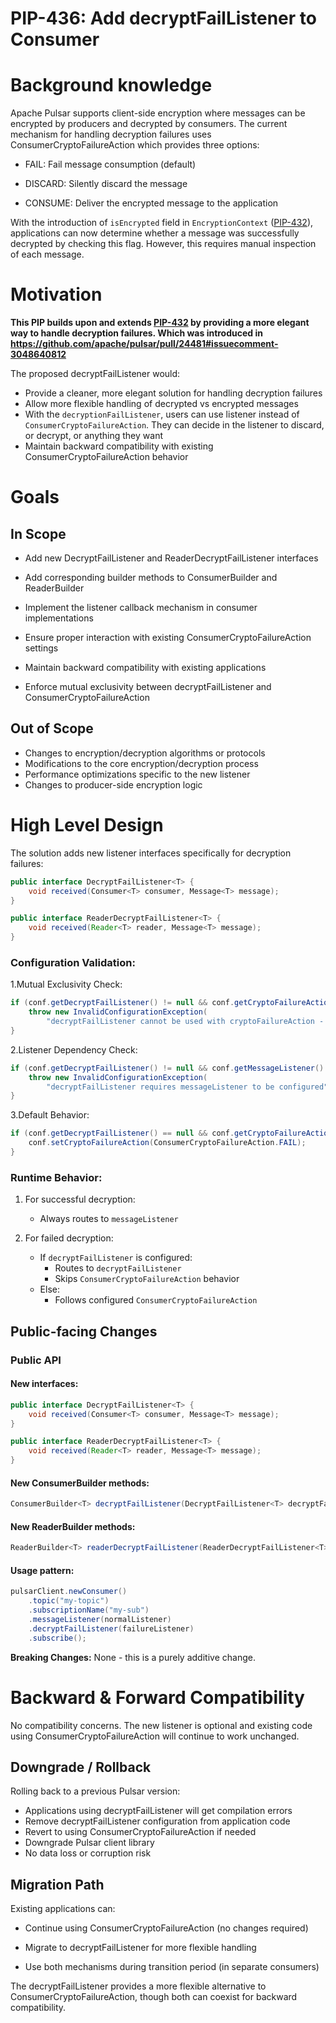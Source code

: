 # PIP-436: Add decryptFailListener to Consumer

# Background knowledge
Apache Pulsar supports client-side encryption where messages can be encrypted by producers and decrypted by consumers. The current mechanism for handling decryption failures uses ConsumerCryptoFailureAction which provides three options:

- FAIL: Fail message consumption (default)

- DISCARD: Silently discard the message

- CONSUME: Deliver the encrypted message to the application

With the introduction of ```isEncrypted``` field in ```EncryptionContext``` ([PIP-432](https://github.com/apache/pulsar/pull/24481)), applications can now determine whether a message was successfully decrypted by checking this flag. However, this requires manual inspection of each message.
# Motivation
**This PIP builds upon and extends [PIP-432]((https://github.com/apache/pulsar/pull/24481)) by providing a more elegant way to handle decryption failures. Which was introduced in https://github.com/apache/pulsar/pull/24481#issuecomment-3048640812**

The proposed decryptFailListener would:

- Provide a cleaner, more elegant solution for handling decryption failures
- Allow more flexible handling of decrypted vs encrypted messages
- With the ```decryptionFailListener```, users can use listener instead of ```ConsumerCryptoFailureAction```. They can decide in the listener to discard, or decrypt, or anything they want
- Maintain backward compatibility with existing ConsumerCryptoFailureAction behavior

# Goals

## In Scope
- Add new DecryptFailListener and ReaderDecryptFailListener interfaces

- Add corresponding builder methods to ConsumerBuilder and ReaderBuilder

- Implement the listener callback mechanism in consumer implementations

- Ensure proper interaction with existing ConsumerCryptoFailureAction settings

- Maintain backward compatibility with existing applications

- Enforce mutual exclusivity between decryptFailListener and ConsumerCryptoFailureAction

## Out of Scope

- Changes to encryption/decryption algorithms or protocols
- Modifications to the core encryption/decryption process
- Performance optimizations specific to the new listener
- Changes to producer-side encryption logic
# High Level Design

The solution adds new listener interfaces specifically for decryption failures:
```java
public interface DecryptFailListener<T> {
    void received(Consumer<T> consumer, Message<T> message);
}

public interface ReaderDecryptFailListener<T> {
    void received(Reader<T> reader, Message<T> message);
}
```
### Configuration Validation:
1.Mutual Exclusivity Check:
```java
if (conf.getDecryptFailListener() != null && conf.getCryptoFailureAction() != null) {
    throw new InvalidConfigurationException(
        "decryptFailListener cannot be used with cryptoFailureAction - choose one approach");
}
```
2.Listener Dependency Check:
```java
if (conf.getDecryptFailListener() != null && conf.getMessageListener() == null) {
    throw new InvalidConfigurationException(
        "decryptFailListener requires messageListener to be configured");
}
```
3.Default Behavior:
```java
if (conf.getDecryptFailListener() == null && conf.getCryptoFailureAction() == null) {
    conf.setCryptoFailureAction(ConsumerCryptoFailureAction.FAIL);
}
```
### Runtime Behavior:
1. For successful decryption:
    - Always routes to `messageListener`

2. For failed decryption:
    - If `decryptFailListener` is configured:
        - Routes to `decryptFailListener`
        - Skips `ConsumerCryptoFailureAction` behavior
    - Else:
        - Follows configured `ConsumerCryptoFailureAction`


## Public-facing Changes
### Public API
#### New interfaces:
```java
public interface DecryptFailListener<T> {
    void received(Consumer<T> consumer, Message<T> message);
}

public interface ReaderDecryptFailListener<T> {
    void received(Reader<T> reader, Message<T> message);
}
```
#### New ConsumerBuilder methods:
```java
ConsumerBuilder<T> decryptFailListener(DecryptFailListener<T> decryptFailListener);
```
#### New ReaderBuilder methods:
```java
ReaderBuilder<T> readerDecryptFailListener(ReaderDecryptFailListener<T> readerDecryptFailListener);
```
#### Usage pattern:
```java
pulsarClient.newConsumer()
    .topic("my-topic")
    .subscriptionName("my-sub")
    .messageListener(normalListener)
    .decryptFailListener(failureListener)
    .subscribe();
```
**Breaking Changes:** None - this is a purely additive change.

# Backward & Forward Compatibility

No compatibility concerns. The new listener is optional and existing code using ConsumerCryptoFailureAction will continue to work unchanged.
## Downgrade / Rollback
Rolling back to a previous Pulsar version:

- Applications using decryptFailListener will get compilation errors
- Remove decryptFailListener configuration from application code
- Revert to using ConsumerCryptoFailureAction if needed
- Downgrade Pulsar client library
- No data loss or corruption risk

## Migration Path
Existing applications can:

- Continue using ConsumerCryptoFailureAction (no changes required)

- Migrate to decryptFailListener for more flexible handling

- Use both mechanisms during transition period (in separate consumers)

The decryptFailListener provides a more flexible alternative to ConsumerCryptoFailureAction, though both can coexist for backward compatibility.